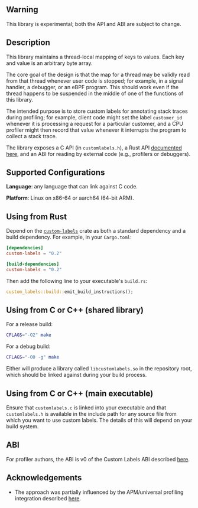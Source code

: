 ## Warning

This library is experimental; both the API and ABI are subject to change.

## Description

This library maintains a thread-local mapping of keys to values.
Each key and value is an arbitrary byte array.

The core goal of the design is that the map for a thread may be
validly read from that thread whenever user code is stopped; for
example, in a signal handler, a debugger, or an eBPF program. This
should work even if the thread happens to be suspended in the middle
of one of the functions of this library.

The intended purpose is to store custom labels for annotating stack traces
during profiling; for example, client code might set the label `customer_id`
whenever it is processing a request for a particular customer,
and a CPU profiler might then record that value whenever it interrupts the program
to collect a stack trace.

The library exposes a C API (in `customlabels.h`), a Rust API
[documented here](https://docs.rs/custom_labels/0.2/custom_labels/), and an ABI for reading
by external code (e.g., profilers or debuggers).

## Supported Configurations

**Language**: any language that can link against C code.

**Platform**: Linux on x86-64 or aarch64 (64-bit ARM).

## Using from Rust

Depend on the [`custom-labels`](https://crates.io/crates/custom-labels) crate as both a standard dependency and a build dependency. For example, in your `Cargo.toml`:

``` toml
[dependencies]
custom-labels = "0.2"

[build-dependencies]
custom-labels = "0.2"
```

Then add the following line to your executable's `build.rs`:

``` rust
custom_labels::build::emit_build_instructions();
```

## Using from C or C++ (shared library)

For a release build:

``` bash
CFLAGS="-O2" make
```

For a debug build:

``` bash
CFLAGS="-O0 -g" make
```

Either will produce a library called `libcustomlabels.so` in the repository root,
which should be linked against during your build process.

## Using from C or C++ (main executable)

Ensure that `customlabels.c` is linked into your executable and that `customlabels.h` is available
in the include path for any source file from which you want to use custom labels. The details of
this will depend on your build system.

## ABI

For profiler authors,
the ABI is v0 of the Custom Labels ABI described [here](custom-labels-v0.md).

## Acknowledgements

* The approach was partially influenced by the APM/universal profiling integration described [here](https://github.com/elastic/apm/blob/bd5fa9c1/specs/agents/universal-profiling-integration.md#process-storage-layout).
